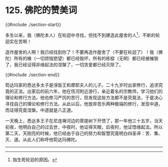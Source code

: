 # 125. 佛陀的赞美词
{{#include ./section-start}}

多生以来，我（佛陀本人）在轮迴中寻找，但找不到建造此屋舍的人[^1]，不断的轮迴实在苦啊！



造作屋舍的人啊！我已经找到你了！不要再造作屋舍了（不要在轮迴了）！我（佛陀）所有的椽（一切烦恼慾望）都已经毁坏，所有的栋樑（无明）都已经被摧毁了，我已经证得非缘起法的涅槃了，一切贪爱都已经灭除了。

{{#include ./section-end}}

笱达玛家的悉达多太子是淨饭王和摩耶夫人的儿子。二十九岁时出家修行，追求究竟的正法。出家后的前六年，他在恆河附近游行，亲近着名的宗教师，学习他们的理论和修行方法。他也修习严厉的苦行，但发现这些方法都不是究竟法，于是决心寻找自己的理论和修行方法。从此以后，他放弃苦乐两种极端的修行，发现中道，而证得究竟涅槃。中道就是八正道。

一天晚上，悉达多王子在尼连禅河边的菩提树下开悟了，那一年他三十五岁。当天初夜，他明白自己的过去世，中夜时，他证得天眼，后夜时，他证悟缘起法。所以第二天，天刚亮的时候，他已经由于自己的努力和智慧究竟明白四圣谛：苦、集、灭、道。从此人们称呼他笱达玛佛陀。


---



[^1]: 指生死轮迴的原因。

